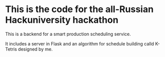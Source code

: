 # This is the code for the all-Russian Hackuniversity hackathon

This is a backend for a smart production scheduling service.

It includes a server in Flask and an algorithm for schedule building calld K-Tetris designed by me.
